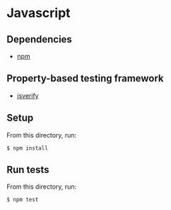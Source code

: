 # Javascript

## Dependencies
- [npm](https://www.npmjs.com/)

## Property-based testing framework
- [jsverify](https://github.com/jsverify/jsverify)

## Setup
From this directory, run:

```
$ npm install
```

## Run tests

From this directory, run:

```
$ npm test
```
